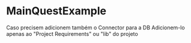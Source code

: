 # MainQuestExample

Caso precisem adicionem também o Connector para a DB
Adicionem-lo apenas ao "Project Requirements" ou "lib" do projeto
